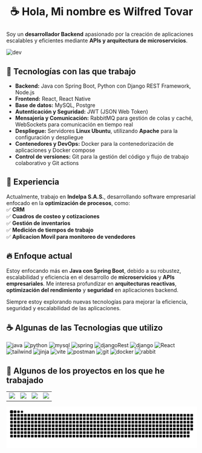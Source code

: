 <h1  align="center">☕ <b>Hola, Mi nombre es Wilfred Tovar</b></h1>
<h3 align="center"></h3>

Soy un **desarrollador  Backend** apasionado por la creación de aplicaciones escalables y eficientes mediante **APIs y arquitectura de microservicios**.  

![dev](https://github.com/user-attachments/assets/e988c53f-5c83-48bd-8bbc-d59369d28e48)

## 🚀 Tecnologías con las que trabajo  
- **Backend:** Java con Spring Boot, Python con Django REST Framework, Node.js
- **Frontend:** React, React Native
- **Base de datos:** MySQL, Postgre
- **Autenticación y Seguridad:** JWT (JSON Web Token)  
- **Mensajería y Comunicación:** RabbitMQ para gestión de colas y caché, WebSockets para comunicación en tiempo real  
- **Despliegue:** Servidores **Linux Ubuntu**, utilizando **Apache** para la configuración y despliegue  
- **Contenedores y DevOps:** Docker para la contenedorización de aplicaciones y Docker compose  
- **Control de versiones:** Git para la gestión del código y flujo de trabajo colaborativo y Git actions 

## 💼 Experiencia  
Actualmente, trabajo en **Indelpa S.A.S.**, desarrollando software empresarial enfocado en la **optimización de procesos**, como:  
✅ **CRM**  
✅ **Cuadros de costeo y cotizaciones**  
✅ **Gestión de inventarios**  
✅ **Medición de tiempos de trabajo**  
✅ **Aplicacion Movil para monitoreo de vendedores** 

## 🔥 Enfoque actual  
Estoy enfocando más en **Java con Spring Boot**, debido a su robustez, escalabilidad y eficiencia en el desarrollo de **microservicios** y **APIs empresariales**. Me interesa profundizar en **arquitecturas reactivas**, **optimización del rendimiento** y **seguridad** en aplicaciones backend.  

Siempre estoy explorando nuevas tecnologías para mejorar la eficiencia, seguridad y escalabilidad de las aplicaciones.  

## ☕ Algunas de las Tecnologias que utilizo
<div>
  <img  alt="java" src ="https://img.shields.io/badge/Java-ED8B00?style=for-the-badge&logo=java&logoColor=white"/>
  <img  alt="python" src ="https://img.shields.io/badge/Python-14354C?style=for-the-badge&logo=python&logoColor=white"/>
  <img  alt="mysql" src ="https://img.shields.io/badge/mysql-4479A1.svg?style=for-the-badge&logo=mysql&logoColor=white"/>
  
  <img  alt="spring" src ="https://img.shields.io/badge/Spring-6DB33F?style=for-the-badge&logo=spring&logoColor=white"/>
  <img  alt="djangoRest" src ="https://img.shields.io/badge/DJANGO-REST-ff1709?style=for-the-badge&logo=django&logoColor=white&color=ff1709&labelColor=gray"/>
  <img  alt="django" src ="https://img.shields.io/badge/django-%23092E20.svg?style=for-the-badge&logo=django&logoColor=white"/>
  
  <img  alt="React" src="https://img.shields.io/badge/react-%2320232a.svg?style=for-the-badge&logo=react&logoColor=%2361DAFB"/>
  <img  alt="tailwind" src="https://img.shields.io/badge/Tailwind_CSS-38B2AC?style=for-the-badge&logo=tailwind-css&logoColor=white"/>
  <img  alt="jinja" src ="https://img.shields.io/badge/jinja-white.svg?style=for-the-badge&logo=jinja&logoColor=black"/>
  <img  alt="vite" src ="https://img.shields.io/badge/vite-%23646CFF.svg?style=for-the-badge&logo=vite&logoColor=white"/>
  <img  alt="postman" src="https://img.shields.io/badge/Postman-FF6C37?style=for-the-badge&logo=postman&logoColor=white"/>
  <img  alt="git" src="https://img.shields.io/badge/git-%23F05033.svg?style=for-the-badge&logo=git&logoColor=white"/>
  <img  alt="docker" src="https://img.shields.io/badge/docker-%230db7ed.svg?style=for-the-badge&logo=docker&logoColor=white"/>
  <img  alt="rabbit" src="https://img.shields.io/badge/Rabbitmq-FF6600?style=for-the-badge&logo=rabbitmq&logoColor=white"/>
</div>

## 🌱 Algunos de los proyectos en los que he trabajado
<table style="width:100%">
  <tr>
    <td>
      <a>
        <img src="https://github.com/user-attachments/assets/77d26df6-27a5-4c5e-9aa3-05bc066a9884">
      </a>
    </td>
    <td>
      <a>
        <img src="https://github.com/user-attachments/assets/10ac3e12-8773-41de-be39-639cc6b2d649">
      </a>
    </td>
    <td>
      <a>
        <img src="https://github.com/user-attachments/assets/93e507ce-9c0f-41f1-9da3-ec7913f4b0ce">
      </a>
    </td>
    <td>
      <a>
        <img src="https://github.com/user-attachments/assets/4c06fe4b-8acc-4c4d-98ab-bd977db2a94e">
      </a>
    </td>
  </tr>
</table>

<p align="center">
  <img  src="https://raw.githubusercontent.com/iscpatricio92/iscpatricio92/main/resources/img/github-contribution-grid-snake.svg"
    alt="iscpatricio92" />
</p>
